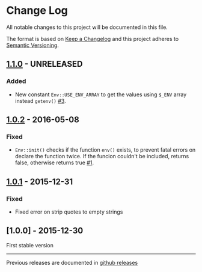 # Change Log
All notable changes to this project will be documented in this file.

The format is based on [Keep a Changelog](http://keepachangelog.com/) 
and this project adheres to [Semantic Versioning](http://semver.org/).

## [1.1.0] - UNRELEASED

### Added

* New constant `Env::USE_ENV_ARRAY` to get the values using `$_ENV` array instead `getenv()` [#3](https://github.com/oscarotero/env/issues/3).

## [1.0.2] - 2016-05-08

### Fixed

* `Env::init()` checks if the function `env()` exists, to prevent fatal errors on declare the function twice. If the funcion couldn't be included, returns false, otherwise returns true [#1](https://github.com/oscarotero/env/pull/1).

## [1.0.1] - 2015-12-31

### Fixed

* Fixed error on strip quotes to empty strings

## [1.0.0] - 2015-12-30

First stable version

---

Previous releases are documented in [github releases](https://github.com/oscarotero/Gettext/releases)

[1.1.0]: https://github.com/oscarotero/env/compare/v1.0.2...v1.1.0
[1.0.2]: https://github.com/oscarotero/env/compare/v1.0.1...v1.0.2
[1.0.1]: https://github.com/oscarotero/env/compare/v1.0.0...v1.0.1
